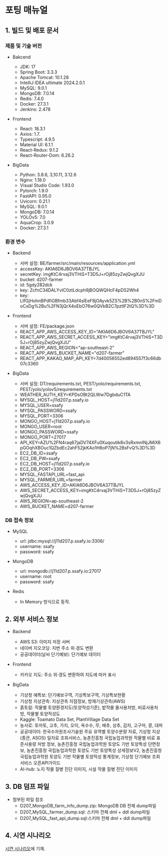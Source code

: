 # 포팅 매뉴얼

## 1. 빌드 및 배포 문서

### 제품 및 기술 버전

- Bakcend

  - JDK: 17
  - Spring Boot: 3.3.3
  - Apache Tomcat: 10.1.28
  - IntelliJ IDEA ultimate 2024.2.0.1
  - MySQL: 9.0.1
  - MongoDB: 7.0.14
  - Redis: 7.4.0
  - Docker: 27.3.1
  - Jenkins: 2.478

- Frontend

  - React: 18.3.1
  - Axios: 1.7.
  - Typescript: 4.9.5
  - Material UI: 6.1.1
  - React-Redux: 9.1.2
  - React-Router-Dom: 6.26.2

- BigData

  - Python: 3.8.6, 3,10.11, 3.12.6
  - Nginx: 1.18.0
  - Visual Studio Code: 1.93.0
  - Pytorch: 1.9.0
  - FastAPI: 0.95.0
  - Uvicorn: 0.21.1
  - MySQL: 9.0.1
  - MongoDB: 7.0.14
  - YOLOv5: 7.0
  - AquaCrop: 3.0.9
  - Docker: 27.3.1

### 환경 변수

- Backend

  - 서버 설정: BE/farmer/src/main/resources/application.yml
  - accessKey: AKIA6D6JBOV6A37TBJYL
  - secretKey: 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
  - bucket: d207-farmer
  - id: 5gdy282dck
  - key: ZcfnC34DALYvIC0ztLdcph9jBOQWQHcF4pDS2Wh4
  - key: LlfGjHohnBPdfiGBfmb33Abf4slEeF8jOAyvk5ZS%2B%2B0nS%2FmDoCxDg%2Bu%2FN3jQrX4oEbO76w0QVbB2C7pztIF2tQ%3D%3D

- Frontend

  - 서버 설정: FE/package.json
  - REACT_APP_AWS_ACCESS_KEY_ID="AKIA6D6JBOV6A37TBJYL"
  - REACT_APP_AWS_SECRET_ACCESS_KEY="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"
  - REACT_APP_AWS_REGION="ap-southeast-2"
  - REACT_APP_AWS_BUCKET_NAME="d207-farmer"
  - REACT_APP_KAKAO_MAP_API_KEY=7d40056552ed894557f3c66db07c3360

- BigData

  - 서버 설정: DT/requirements.txt, PEST/yolo/requirements.txt, PEST/yolo/yolov5/requirements.txt
  - WEATHER_AUTH_KEY=KPDsOBt2QLWw7DgbduC1TA
  - MYSQL_HOST=j11d207.p.ssafy.io
  - MYSQL_USER=ssafy
  - MYSQL_PASSWORD=ssafy
  - MYSQL_PORT=3306
  - MONGO_HOST=j11d207.p.ssafy.io
  - MONGO_USER=root
  - MONGO_PASSWORD=ssafy
  - MONGO_PORT=27017
  - API_KEY=AZU%2FN4raq67jaDV74XFu0Xuqoutik8v3sRxmnlNjJMiX6pGOqhXBOuc1QZbdEc2ahF52jkKAo1H8oP7jN%2BsFvQ%3D%3D
  - EC2_DB_ID=ssafy
  - EC2_DB_PW=ssafy
  - EC2_DB_HOST=j11d207.p.ssafy.io
  - EC2_DB_PORT=3306
  - MYSQL_FASTAPI_URL=fast_api
  - MYSQL_FARMER_URL=farmer
  - AWS_ACCESS_KEY_ID=AKIA6D6JBOV6A37TBJYL
  - AWS_SECRET_ACCESS_KEY=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
  - AWS_REGION=ap-southeast-2
  - AWS_BUCKET_NAME=d207-farmer

### DB 접속 정보

- MySQL

  - url: jdbc:mysql://j11d207.p.ssafy.io:3306/
  - username: ssafy
  - password: ssafy

- MongoDB

  - url: mongodb://j11d207.p.ssafy.io:27017
  - username: root
  - password: ssafy

- Redis
  - In Memory 방식으로 동작.

## 2. 외부 서비스 정보

- Backend

  - AWS S3: 이미지 저장 서버
  - 네이버 지오코딩: 지번 주소 위·경도 변환
  - 공공데이터(날씨 단기예보): 단기예보 데이터

- Frontend

  - 카카오 지도: 주소 위·경도 변환하여 지도에 마커 표시

- BigData

  - 기상청 예특보: 단기예보구역, 기상특보구역, 기상특보현황
  - 기상청 지상관측: 지상관측 지점정보, 방재기상관측(AWS)
  - 흙토람: 작물별 토양환경지도(토양적성기준), 밭작물 물사용처방, 비료사용처방, 작물별 토양적성도
  - Kaggle: Toamato Data Set, PlantVillage Data Set
  - 농사로: 토마토, 고추, 가지, 오이, 옥수수, 무, 배추, 상추, 감자, 고구마, 콩, 대파
  - 공공데이터: 한국수자원조사기술원 주요 유역별 토양수분량 자료, 기상청 지상(종관, ASOS) 일자료 조회서비스, 농촌진흥청 국립농업과학원 작물별 비료 표준사용량 처방 정보, 농촌진흥청 국립농업과학원 토양도 기반 토양특성 단면정보, 농촌진흥청 국립농업과학원 토양도 기반 토양특성 상세정보V2, 농촌진흥청 국립농업과학원 토양도 기반 작물별 토양적성 통계정보, 기상청 단기예보 조회 서비스 오픈API가이드
  - AI-hub: 노지 작물 질병 진단 이미지, 시설 작물 질병 진단 이미지

## 3. DB 덤프 파일

- 첨부된 파일 참조
  - D207_MongoDB_farm_info_dump.zip: MongoDB DB 전체 dump파일
  - D207_MySQL_farmer_dump.sql: 스키마 전체 dml + ddl dump파일
  - D207_MySQL_fast_api_dump.sql:스키마 전체 dml + ddl dump파일

## 4. 시연 시나리오

[시연 시나리오](https://lab.ssafy.com/s11-bigdata-recom-sub1/S11P21D207/-/blob/master/exec/Scenarios.md?ref_type=heads)에 기재.
